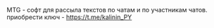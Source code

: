 MTG - софт для рассыла текстов по чатам и по участникам чатов.
приобрести ключ - https://t.me/kalinin_PY

